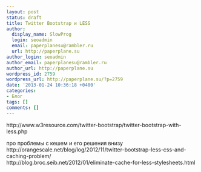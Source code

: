 ```yaml
---
layout: post
status: draft
title: Twitter Bootstrap и LESS
author:
  display_name: SlowProg
  login: seoadmin
  email: paperplanesu@rambler.ru
  url: http://paperplane.su
author_login: seoadmin
author_email: paperplanesu@rambler.ru
author_url: http://paperplane.su
wordpress_id: 2759
wordpress_url: http://paperplane.su/?p=2759
date: '2013-01-24 10:36:18 +0400'
categories:
- Блог
tags: []
comments: []
---
```

<p>http:&#47;&#47;www.w3resource.com&#47;twitter-bootstrap&#47;twitter-bootstrap-with-less.php</p>
<p>про проблемы с кешем и его решения внизу<br />
http:&#47;&#47;orangescale.net&#47;blog&#47;log&#47;2012&#47;11&#47;twitter-bootstrap-less-css-and-caching-problem&#47;<br />
http:&#47;&#47;blog.broc.seib.net&#47;2012&#47;01&#47;eliminate-cache-for-less-stylesheets.html</p>
